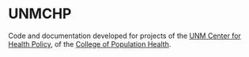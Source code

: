 # UNMCHP

Code and documentation developed for projects of the
[UNM Center for Health Policy](https://hsc.unm.edu/population-health/research-centers/center-for-health-policy.html), of the [College of Population Health](https://hsc.unm.edu/population-health/).
